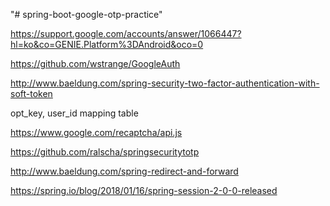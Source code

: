 "# spring-boot-google-otp-practice" 


https://support.google.com/accounts/answer/1066447?hl=ko&co=GENIE.Platform%3DAndroid&oco=0


https://github.com/wstrange/GoogleAuth


http://www.baeldung.com/spring-security-two-factor-authentication-with-soft-token


opt_key, user_id mapping table


https://www.google.com/recaptcha/api.js


https://github.com/ralscha/springsecuritytotp


http://www.baeldung.com/spring-redirect-and-forward


https://spring.io/blog/2018/01/16/spring-session-2-0-0-released




